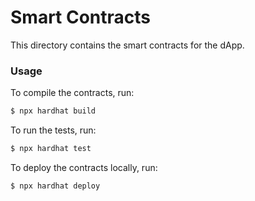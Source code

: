 # Smart Contracts

This directory contains the smart contracts for the dApp.

### Usage

To compile the contracts, run:

```bash
$ npx hardhat build
```

To run the tests, run:

```bash
$ npx hardhat test
```

To deploy the contracts locally, run:

```bash
$ npx hardhat deploy
```